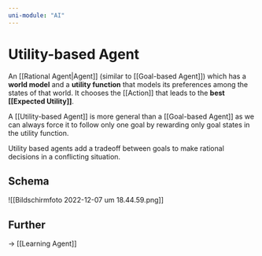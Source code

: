 ```yaml
---
uni-module: "AI"
---
```

# Utility-based Agent

An [[Rational Agent|Agent]] (similar to [[Goal-based Agent]]) which has a **world model** and a **utility function** that models its preferences among the states of that world.
It chooses the [[Action]] that leads to the **best [[Expected Utility]]**.

A [[Utility-based Agent]] is more general than a [[Goal-based Agent]] as we can always force it to follow only one goal by rewarding only goal states in the utility function.

Utility based agents add a tradeoff between goals to make rational decisions in a conflicting situation.

## Schema

![[Bildschirm­foto 2022-12-07 um 18.44.59.png]]

## Further

→ [[Learning Agent]]
